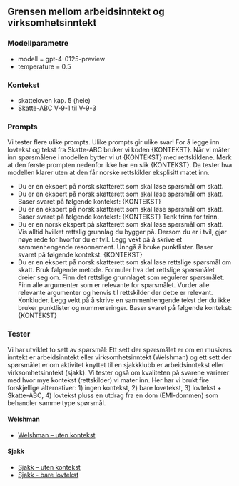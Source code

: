 ## Grensen mellom arbeidsinntekt og virksomhetsinntekt

### Modellparametre
- modell = gpt-4-0125-preview
- temperature = 0.5

### Kontekst
- skatteloven kap. 5 (hele)
- Skatte-ABC V-9-1 til V-9-3

### Prompts
Vi tester flere ulike prompts. Ulike prompts gir ulike svar! For å legge inn lovtekst og tekst fra Skatte-ABC bruker vi koden {KONTEKST}. Når vi måter inn spørsmålene i modellen bytter vi ut {KONTEKST} med rettskildene. Merk at den første prompten nedenfor ikke har en slik {KONTEKST}. Da tester hva modellen klarer uten at den får norske rettskilder eksplisitt matet inn. 

- Du er en ekspert på norsk skatterett som skal løse spørsmål om skatt.
- Du er en ekspert på norsk skatterett som skal løse spørsmål om skatt. Baser svaret på følgende kontekst: {KONTEKST}
- Du er en ekspert på norsk skatterett som skal løse spørsmål om skatt. Baser svaret på følgende kontekst: {KONTEKST} Tenk trinn for trinn.
- Du er en norsk ekspert på skatterett som skal løse spørsmål om skatt. Vis alltid hvilket rettslig grunnlag du bygger på. Dersom du er i tvil, gjør nøye rede for hvorfor du er tvil. Legg vekt på å skrive et sammenhengende resonnement. Unngå å bruke punktlister. Baser svaret på følgende kontekst: {KONTEKST}
- Du er en ekspert på norsk skatterett som skal løse rettslige spørsmål om skatt. Bruk følgende metode. Formuler hva det rettslige spørsmålet dreier seg om. Finn det rettslige grunnlaget som regulerer spørsmålet. Finn alle argumenter som er relevante for spørsmålet. Vurder alle relevante argumenter og henvis til rettskilder der dette er relevant. Konkluder. Legg vekt på å skrive en sammenhengende tekst der du ikke bruker punktlister og nummereringer. Baser svaret på følgende kontekst: {KONTEKST}

### Tester
Vi har utviklet to sett av spørsmål: Ett sett der spørsmålet er om en musikers inntekt er arbeidsinntekt eller virksomhetsinntekt (Welshman) og ett sett der spørsmålet er om aktivitet knyttet til en sjakkklubb er arbeidsinntekst eller virksomhetsinntekt (sjakk).
Vi tester også om kvaliteten på svarene varierer med hvor mye kontekst (rettskilder) vi mater inn. Her har vi brukt fire forskjellige alternativer: 1) ingen kontekst, 2) bare lovetekst, 3) lovtekst + Skatte-ABC, 4) lovtekst pluss en utdrag fra en dom (EMI-dommen) som behandler samme type spørsmål.

#### Welshman
- [Welshman – uten kontekst](https://github.com/hans-chr-f/ChatGPT-skatterett/blob/main/welshman_uten_kontekst.md)

#### Sjakk
- [Sjakk – uten kontekst](https://github.com/hans-chr-f/ChatGPT-skatterett/blob/main/sjakk_uten_kontekst.md)
- [Sjakk - bare lovtekst](https://github.com/hans-chr-f/ChatGPT-skatterett/blob/main/sjakk_bare_lovtekst.md)
